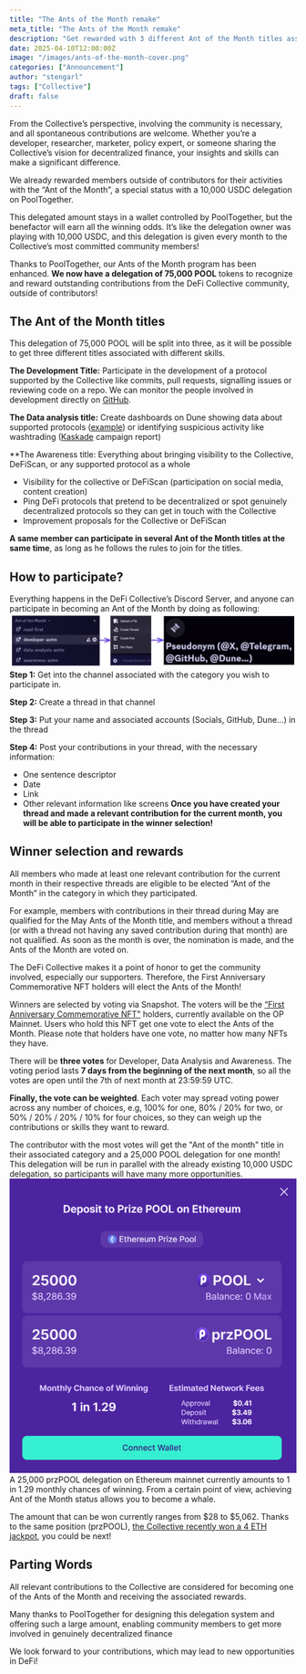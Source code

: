 ```yaml
---
title: "The Ants of the Month remake"
meta_title: "The Ants of the Month remake"
description: "Get rewarded with 3 different Ant of the Month titles associated with different skills"
date: 2025-04-10T12:00:00Z
image: "/images/ants-of-the-month-cover.png"
categories: ["Announcement"]
author: "stengarl"
tags: ["Collective"]
draft: false
---
```

From the Collective’s perspective, involving the community is necessary, and all spontaneous contributions are welcome. Whether you’re a developer, researcher, marketer, policy expert, or someone sharing the Collective’s vision for decentralized finance, your insights and skills can make a significant difference.

We already rewarded members outside of contributors for their activities with the “Ant of the Month”, a special status with a 10,000 USDC delegation on PoolTogether. 

This delegated amount stays in a wallet controlled by PoolTogether, but the benefactor will earn all the winning odds. It’s like the delegation owner was playing with 10,000 USDC, and this delegation is given every month to the Collective’s most committed community members!

Thanks to PoolTogether, our Ants of the Month program has been enhanced. **We now have a delegation of 75,000 POOL** tokens to recognize and reward outstanding contributions from the DeFi Collective community, outside of contributors!

## The Ant of the Month titles

This delegation of 75,000 POOL will be split into three, as it will be possible to get three different titles associated with different skills.

**The Development Title:** Participate in the development of a protocol supported by the Collective like commits, pull requests, signalling issues or reviewing code on a repo. We can monitor the people involved in development directly on [GitHub](https://github.com/liquity/bold/graphs/contributors).

**The Data analysis title:** Create dashboards on Dune showing data about supported protocols ([example](https://dune.com/alice_rozengarden/liquity-v2-vote)) or identifying suspicious activity like washtrading ([Kaskade](https://deficollective.org/blog/kaskade-campaign-report/) campaign report)

**The Awareness title:  Everything about bringing visibility to the Collective, DeFiScan, or any supported protocol as a whole
* Visibility for the collective or DeFiScan (participation on social media, content creation)
* Ping DeFi protocols that pretend to be decentralized or spot genuinely decentralized protocols so they can get in touch with the Collective 
* Improvement proposals for the Collective or DeFiScan

**A same member can participate in several Ant of the Month titles at the same time**, as long as he follows the rules to join for the titles.

## How to participate?

Everything happens in the DeFi Collective’s Discord Server, and anyone can participate in becoming an Ant of the Month by doing as following:
![tdc_discord](https://raw.githubusercontent.com/Stengarl/img/refs/heads/main/TDC_aotm.png)
**Step 1:** Get into the channel associated with the category you wish to participate in.

**Step 2:** Create a thread in that channel 

**Step 3:** Put your name and associated accounts (Socials, GitHub, Dune...) in the thread 

**Step 4:** Post your contributions in your thread, with the necessary information:
* One sentence descriptor
* Date
* Link
* Other relevant information like screens
**Once you have created your thread and made a relevant contribution for the current month, you will be able to participate in the winner selection!**

## Winner selection and rewards
All members who made at least one relevant contribution for the current month in their respective threads are eligible to be elected “Ant of the Month” in the category in which they participated. 

For example, members with contributions in their thread during May are qualified for the May Ants of the Month title, and members without a thread (or with a thread not having any saved contribution during that month) are not qualified. As soon as the month is over, the nomination is made, and the Ants of the Month are voted on.

The DeFi Collective makes it a point of honor to get the community involved, especially our supporters. Therefore, the First Anniversary Commemorative NFT holders will elect the Ants of the Month!

Winners are selected by voting via Snapshot. The voters will be the [“First Anniversary Commemorative NFT"](https://optimistic.etherscan.io/token/0x3ac9274eefc727439b546b5224aa896101813f9f) holders, currently available on the OP Mainnet. Users who hold this NFT get one vote to elect the Ants of the Month. Please note that holders have one vote, no matter how many NFTs they have.

There will be **three votes** for Developer, Data Analysis and Awareness. The voting period lasts **7 days from the beginning of the next month**, so all the votes are open until the 7th of next month at 23:59:59 UTC.

**Finally, the vote can be weighted**. Each voter may spread voting power across any number of choices, e.g, 100% for one, 80% / 20% for two, or 50% / 20% / 20% / 10% for four choices, so they can weigh up the contributions or skills they want to reward.

The contributor with the most votes will get the "Ant of the month" title in their associated category and a 25,000 POOL delegation for one month! This delegation will be run in parallel with the already existing 10,000 USDC delegation, so participants will have many more opportunities.
![aotm_rewards](https://raw.githubusercontent.com/Stengarl/img/refs/heads/main/aotm_pool.png)
A 25,000 przPOOL delegation on Ethereum mainnet currently amounts to 1 in 1.29 monthly chances of winning. From a certain point of view, achieving Ant of the Month status allows you to become a whale.

The amount that can be won currently ranges from $28 to $5,062. Thanks to the same position (przPOOL), [the Collective recently won a 4 ETH jackpot](https://x.com/DeFiCollective_/status/1894407070423642560), you could be next!

## Parting Words

All relevant contributions to the Collective are considered for becoming one of the Ants of the Month and receiving the associated rewards. 

Many thanks to PoolTogether  for designing this delegation system and offering such a large amount, enabling community members to get more involved in genuinely decentralized finance

We look forward to your contributions, which may lead to new opportunities in DeFi!
